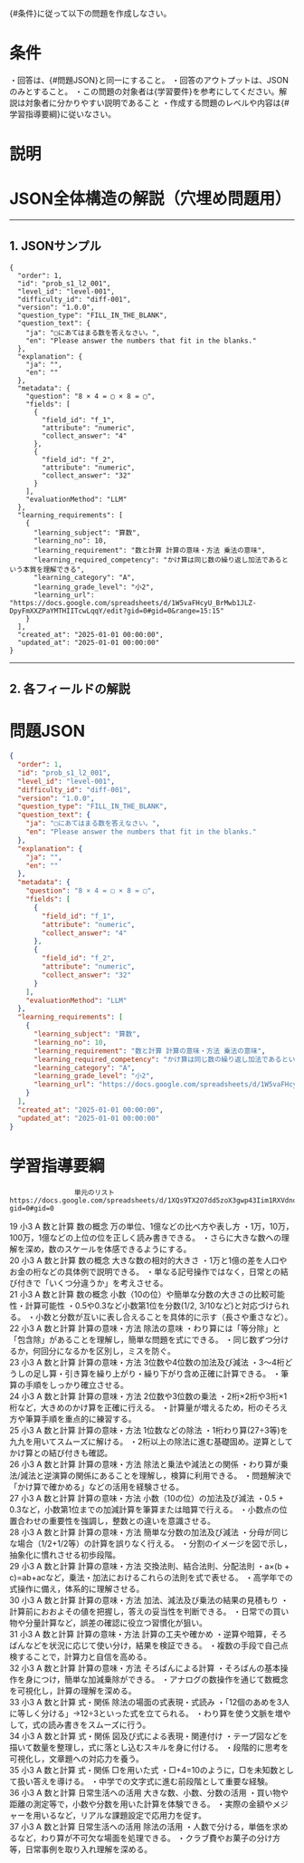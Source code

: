 {#条件}に従って以下の問題を作成しなさい。

# 条件
・回答は、{#問題JSON}と同一にすること。
・回答のアウトプットは、JSONのみとすること。
・この問題の対象者は{学習要件}を参考にしてください。解説は対象者に分かりやすい説明であること
・作成する問題のレベルや内容は{# 学習指導要綱}に従いなさい。

# 説明
# JSON全体構造の解説（穴埋め問題用）
---

## 1. JSONサンプル

```json5
{
  "order": 1,
  "id": "prob_s1_l2_001",
  "level_id": "level-001",
  "difficulty_id": "diff-001",
  "version": "1.0.0",
  "question_type": "FILL_IN_THE_BLANK",
  "question_text": {
    "ja": "▢にあてはまる数を答えなさい。",
    "en": "Please answer the numbers that fit in the blanks."
  },
  "explanation": {
    "ja": "",
    "en": ""
  },
  "metadata": {
    "question": "8 × 4 = ▢ × 8 = ▢",
    "fields": [
      {
        "field_id": "f_1",
        "attribute": "numeric",
        "collect_answer": "4"
      },
      {
        "field_id": "f_2",
        "attribute": "numeric",
        "collect_answer": "32"
      }
    ],
    "evaluationMethod": "LLM"
  },
  "learning_requirements": [
    {
      "learning_subject": "算数",
      "learning_no": 10,
      "learning_requirement": "数と計算 計算の意味・方法 乗法の意味",
      "learning_required_competency": "かけ算は同じ数の繰り返し加法であるという本質を理解できる",
      "learning_category": "A",
      "learning_grade_level": "小2",
      "learning_url": "https://docs.google.com/spreadsheets/d/1W5vaFHcyU_BrMwb1JLZ-DpyFmXXZPaYMTHIITcwLqqY/edit?gid=0#gid=0&range=15:15"
    }
  ],
  "created_at": "2025-01-01 00:00:00",
  "updated_at": "2025-01-01 00:00:00"
}
```

---

## 2. 各フィールドの解説


# 問題JSON
```json
{
  "order": 1,
  "id": "prob_s1_l2_001",
  "level_id": "level-001",
  "difficulty_id": "diff-001",
  "version": "1.0.0",
  "question_type": "FILL_IN_THE_BLANK",
  "question_text": {
    "ja": "▢にあてはまる数を答えなさい。",
    "en": "Please answer the numbers that fit in the blanks."
  },
  "explanation": {
    "ja": "",
    "en": ""
  },
  "metadata": {
    "question": "8 × 4 = ▢ × 8 = ▢",
    "fields": [
      {
        "field_id": "f_1",
        "attribute": "numeric",
        "collect_answer": "4"
      },
      {
        "field_id": "f_2",
        "attribute": "numeric",
        "collect_answer": "32"
      }
    ],
    "evaluationMethod": "LLM"
  },
  "learning_requirements": [
    {
      "learning_subject": "算数",
      "learning_no": 10,
      "learning_requirement": "数と計算 計算の意味・方法 乗法の意味",
      "learning_required_competency": "かけ算は同じ数の繰り返し加法であるという本質を理解できる",
      "learning_category": "A",
      "learning_grade_level": "小2",
      "learning_url": "https://docs.google.com/spreadsheets/d/1W5vaFHcyU_BrMwb1JLZ-DpyFmXXZPaYMTHIITcwLqqY/edit?gid=0#gid=0&range=15:15"
    }
  ],
  "created_at": "2025-01-01 00:00:00",
  "updated_at": "2025-01-01 00:00:00"
}

```


# 学習指導要綱
					単元のリスト			https://docs.google.com/spreadsheets/d/1XQs9TX2O7dd5zoX3gwp43Iim1RXVdnoAwL7GzS2kPgk/edit?gid=0#gid=0						
19	小3	A 数と計算	数の概念	万の単位、1億などの比べ方や表し方	・1万，10万，100万，1億などの上位の位を正しく読み書きできる。	・さらに大きな数への理解を深め，数のスケールを体感できるようにする。								
20	小3	A 数と計算	数の概念	大きな数の相対的大きさ	・1万と1億の差を人口やお金の桁などの具体例で説明できる。	・単なる記号操作ではなく，日常との結び付きで「いくつ分違うか」を考えさせる。								
21	小3	A 数と計算	数の概念	小数（10の位）や簡単な分数の大きさの比較可能性・計算可能性	・0.5や0.3など小数第1位を分数(1/2, 3/10など)と対応づけられる。	・小数と分数が互いに表し合えることを具体的に示す（長さや重さなど）。								
22	小3	A 数と計算	計算の意味・方法	除法の意味	・わり算には「等分除」と「包含除」があることを理解し，簡単な問題を式にできる。	・同じ数ずつ分けるか，何回分になるかを区別し，ミスを防ぐ。								
23	小3	A 数と計算	計算の意味・方法	3位数や4位数の加法及び減法	・3～4桁どうしの足し算・引き算を繰り上がり・繰り下がり含め正確に計算できる。	・筆算の手順をしっかり確立させる。								
24	小3	A 数と計算	計算の意味・方法	2位数や3位数の乗法	・2桁×2桁や3桁×1桁など，大きめのかけ算を正確に行える。	・計算量が増えるため，桁のそろえ方や筆算手順を重点的に練習する。								
25	小3	A 数と計算	計算の意味・方法	1位数などの除法	・1桁わり算(27÷3等)を九九を用いてスムーズに解ける。	・2桁以上の除法に進む基礎固め。逆算としてかけ算との結び付きも確認。								
26	小3	A 数と計算	計算の意味・方法	除法と乗法や減法との関係	・わり算が乗法/減法と逆演算の関係にあることを理解し，検算に利用できる。	・問題解決で「かけ算で確かめる」などの活用を経験させる。								
27	小3	A 数と計算	計算の意味・方法	小数（10の位）の加法及び減法	・0.5 + 0.3など，小数第1位までの加減計算を筆算または暗算で行える。	・小数点の位置合わせの重要性を強調し，整数との違いを意識させる。								
28	小3	A 数と計算	計算の意味・方法	簡単な分数の加法及び減法	・分母が同じな場合（1/2+1/2等）の計算を誤りなく行える。	・分割のイメージを図で示し，抽象化に慣れさせる初歩段階。								
29	小3	A 数と計算	計算の意味・方法	交換法則、結合法則、分配法則	・a×(b + c)=ab+acなど，乗法・加法におけるこれらの法則を式で表せる。	・高学年での式操作に備え，体系的に理解させる。								
30	小3	A 数と計算	計算の意味・方法	加法、減法及び乗法の結果の見積もり	・計算前におおよその値を把握し，答えの妥当性を判断できる。	・日常での買い物や分量計算など，誤差の確認に役立つ習慣化が狙い。								
31	小3	A 数と計算	計算の意味・方法	計算の工夫や確かめ	・逆算や暗算，そろばんなどを状況に応じて使い分け，結果を検証できる。	・複数の手段で自己点検することで，計算力と自信を高める。								
32	小3	A 数と計算	計算の意味・方法	そろばんによる計算	・そろばんの基本操作を身につけ，簡単な加減乗除ができる。	・アナログの数操作を通じて数概念を可視化し，計算の理解を深める。								
33	小3	A 数と計算	式・関係	除法の場面の式表現・式読み	・「12個のあめを3人に等しく分ける」→12÷3といった式を立てられる。	・わり算を使う文脈を増やして，式の読み書きをスムーズに行う。								
34	小3	A 数と計算	式・関係	図及び式による表現・関連付け	・テープ図などを描いて数量を整理し，式に落とし込むスキルを身に付ける。	・段階的に思考を可視化し，文章題への対応力を養う。								
35	小3	A 数と計算	式・関係	□を用いた式	・□+4=10のように，□を未知数として扱い答えを導ける。	・中学での文字式に進む前段階として重要な経験。								
36	小3	A 数と計算	日常生活への活用	大きな数、小数、分数の活用	・買い物や距離の測定等で，小数や分数を用いた計算を体験できる。	・実際の金額やメジャーを用いるなど，リアルな課題設定で応用力を促す。								
37	小3	A 数と計算	日常生活への活用	除法の活用	・人数で分ける，単価を求めるなど，わり算が不可欠な場面を処理できる。	・クラブ費やお菓子の分け方等，日常事例を取り入れ理解を深める。								
														
														
